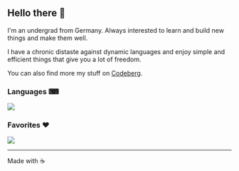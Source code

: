 ## Hello there 👋

I'm an undergrad from Germany. Always interested to learn and build new things and make them well.

I have a chronic distaste against dynamic languages and enjoy simple and efficient things that give you a lot of freedom.

You can also find more my stuff on [Codeberg](https://codeberg.org/Sebito).

### Languages ⌨
<img src="https://skillicons.dev/icons?i=rust,typescript,bash,regex,markdown" />

### Favorites ❤️
<img src="https://skillicons.dev/icons?i=linux,neovim,git,discord" />

---

Made with ☕
